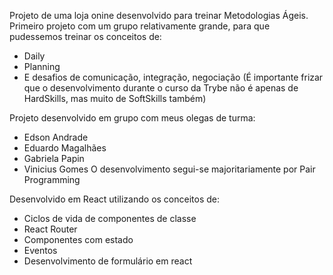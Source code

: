 Projeto de uma loja onine desenvolvido para treinar Metodologias Ágeis. Primeiro projeto com um grupo relativamente grande, para que pudessemos treinar os conceitos de:
- Daily
- Planning
- E desafios de comunicação, integração, negociação (É importante frizar que o desenvolvimento durante o curso da Trybe não é apenas de HardSkills, mas muito de SoftSkills também)

Projeto desenvolvido em grupo com meus olegas de turma:
- Edson Andrade
- Eduardo Magalhães
- Gabriela Papin
- Vinicius Gomes
O desenvolvimento segui-se majoritariamente por Pair Programming 

Desenvolvido em React utilizando os conceitos de:
- Ciclos de vida de componentes de classe
- React Router
- Componentes com estado
- Eventos 
- Desenvolvimento de formulário em react 